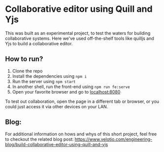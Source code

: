 # Collaborative editor using Quill and Yjs
This was built as an experimental project, to test the waters for building collaborative systems. Here we've used off-the-shelf tools like quilljs and Yjs to build a collaborative editor.

## How to run?
1. Clone the repo
2. Install the dependencies using `npm i`
3. Run the server using `npm start`
4. In another shell, run the front-end using `npm run fe:serve`
4. Open your favorite browser and go to [localhost:8080](http://localhost:8080/)

To test out collaboration, open the page in a different tab or browser, or you could just access it via other devices on your LAN.

## Blog:
For additional information on hows and whys of this short project, feel free to checkout the related blog post: https://www.velotio.com/engineering-blog/build-collaborative-editor-using-quill-and-yjs